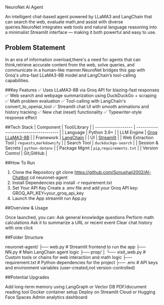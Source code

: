 NeuroNet Ai Agent

An intelligent chat-based agent powered by LLaMA3 and LangChain that can search the web, evaluate math,and assist with diverse queries.NeuroNet integrates web tools and natural language reasoning into a minimalist Streamlit interface — making it both powerful and easy to use.

## Problem Statement
In an era of information overload,there's a need for agents that can think,retrieve accurate content from the web, solve queries, and communicate in a human-like manner.NeuroNet bridges this gap with Groq's ultra-fast LLaMA3-8B model and LangChain’s tool-calling capabilities.

##Key Features
✅ Uses LLaMA3-8B via Groq API for blazing-fast responses
✅ Web search and webpage summarization using DuckDuckGo + scraping
✅ Math problem evaluation
✅ Tool-calling with LangChain's convert_to_openai_tool
✅ Streamlit chat UI with smooth animations and history tracking
✅ New chat (reset) functionality
✅ Typewriter-style response effect

##Tech Stack
| Component           | Tool/Library                           |
| ------------------- | -------------------------------------- |
| Language            | Python 3.9+                            |
| LLM Engine          | [Groq LLaMA3-8B](https://groq.com)     |
| Framework           | [LangChain](https://www.langchain.com) |
| UI                  | [Streamlit](https://streamlit.io)      |
| Web Extraction Tool | `requests`,`markdownify`              |
| Search Tool         | `duckduckgo-search`                    |
| Session & Secrets   | `python-dotenv`                        |
| Package Mgmt        | `pip`,`requirements.txt`              |
| Version Control     | Git,GitHub                            |

##How To Run

1. Clone the Repository
git clone https://github.com/Sonushaji2002/AI-Chatbot
cd neuronet-agent
2. Install Dependencies
pip install -r requirement.txt
3. Set Your API Key
Create a .env file and add your Groq API key:
GROQ_API_KEY=your_groq_api_key
4. Launch the App
streamlit run App.py

##Overview & Usage

Once launched, you can:
Ask general knowledge questions
Perform math calculations
Ask it to summarize a URL or recent event
Clear chat history with one click

##Folder Structure
 
neuronet-agent/
├── web.py               # Streamlit frontend to run the app 
├── NN.py                # Main LangChain agent logic 
├── prop/
│   └── visit_web.py     # Custom tools or chains for web interaction and math logic
├── requirement.txt      # Python dependencies for the project
├── .env                 # API keys and environment variables (user-created,not version-controlled)


##Potential Upgrades
 
Add long-term memory using LangGraph or Vector DB
PDF/document reading tool
Docker container setup
Deploy on Streamlit Cloud or Hugging Face Spaces
Admin analytics dashboard





